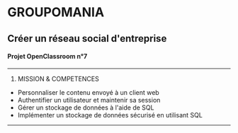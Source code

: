 # GROUPOMANIA 
## Créer un réseau social d'entreprise
#### Projet OpenClassroom n°7
--------------

1. MISSION & COMPETENCES

* Personnaliser le contenu envoyé à un client web
* Authentifier un utilisateur et maintenir sa session
* Gérer un stockage de données à l'aide de SQL
* Implémenter un stockage de données sécurisé en utilisant SQL
--------

